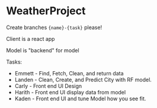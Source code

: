 # WeatherProject

Create branches `{name}-{task}` please! 

Client is a react app

Model is "backend" for model

Tasks:
-  Emmett - Find, Fetch, Clean, and return data
- Landen - Clean, Create, and Predict City with RF model. 
- Carly - Front end UI Design
- Harith - Front end UI display data from model
- Kaden - Front end UI and tune Model how you see fit.
